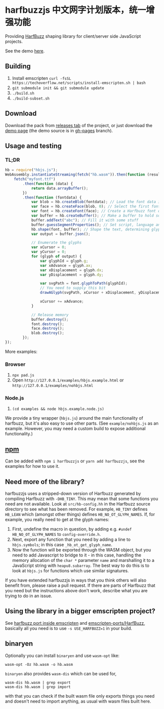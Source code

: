 # harfbuzzjs 中文网字计划版本，统一增强功能

Providing [HarfBuzz](https://github.com/harfbuzz/harfbuzz) shaping
library for client/server side JavaScript projects.

See the demo [here](https://harfbuzz.github.io/harfbuzzjs/).

## Building

1. Install emscripten `curl -fsSL https://techoverflow.net/scripts/install-emscripten.sh | bash`
2. `git submodule init && git submodule update`
3. `./build.sh`
4. `./build-subset.sh`

## Download

Download the pack from [releases tab](https://github.com/harfbuzz/harfbuzzjs/releases)
of the project, or just download the [demo page](https://harfbuzz.github.io/harfbuzzjs/) (the
demo source is in [gh-pages](https://github.com/harfbuzz/harfbuzzjs/tree/gh-pages) branch).

## Usage and testing

### TL;DR

```javascript
hb = require("hbjs.js");
WebAssembly.instantiateStreaming(fetch("hb.wasm")).then(function (result) {
    fetch("myfont.ttf")
        .then(function (data) {
            return data.arrayBuffer();
        })
        .then(function (fontdata) {
            var blob = hb.createBlob(fontdata); // Load the font data into something Harfbuzz can use
            var face = hb.createFace(blob, 0); // Select the first font in the file (there's normally only one!)
            var font = hb.createFont(face); // Create a Harfbuzz font object from the face
            var buffer = hb.createBuffer(); // Make a buffer to hold some text
            buffer.addText("abc"); // Fill it with some stuff
            buffer.guessSegmentProperties(); // Set script, language and direction
            hb.shape(font, buffer); // Shape the text, determining glyph IDs and positions
            var output = buffer.json();

            // Enumerate the glyphs
            var xCursor = 0;
            var yCursor = 0;
            for (glyph of output) {
                var glyphId = glyph.g;
                var xAdvance = glyph.ax;
                var xDisplacement = glyph.dx;
                var yDisplacement = glyph.dy;

                var svgPath = font.glyphToPath(glyphId);
                // You need to supply this bit
                drawAGlyph(svgPath, xCursor + xDisplacement, yDisplacement);

                xCursor += xAdvance;
            }

            // Release memory
            buffer.destroy();
            font.destroy();
            face.destroy();
            blob.destroy();
        });
});
```

More examples:

### Browser

1. `npx pad.js`
2. Open `http://127.0.0.1/examples/hbjs.example.html` or `http://127.0.0.1/examples/nohbjs.html`

### Node.js

1. `(cd examples && node hbjs.example.node.js)`

We provide a tiny wrapper (`hbjs.js`) around the main functionality of harfbuzz, but it's also easy to use other parts. (See `example/nohbjs.js` as an example. However, you may need a custom build to expose additional functionality.)

## [npm](https://www.npmjs.com/package/harfbuzzjs)

Can be added with `npm i harfbuzzjs` or `yarn add harfbuzzjs`, see the examples for
how to use it.

## Need more of the library?

harfbuzzjs uses a stripped-down version of Harfbuzz generated by compiling Harfbuzz with `-DHB_TINY`. This may mean that some functions you need are not available. Look at `src/hb-config.hh` in the Harfbuzz source directory to see what has been removed. For example, `HB_TINY` defines `HB_LEAN` which (amongst other things) defines `HB_NO_OT_GLYPH_NAMES`. If, for example, you really need to get at the glyph names:

1. First, undefine the macro in question, by adding e.g. `#undef HB_NO_OT_GLYPH_NAMES` to `config-override.h`.
2. Next, export any function that you need by adding a line to `hbjs.symbols`; in this case `_hb_ot_get_glyph_name`.
3. Now the function will be exported through the WASM object, but you need to add Javascript to bridge to it - in this case, handling the memory allocation of the `char *` parameter `name` and marshalling it to a JavaScript string with `heapu8.subarray`. The best way to do this is to look at `hbjs.js` for functions which use similar signatures.

If you have extended harfbuzzjs in ways that you think others will also benefit from, please raise a pull request. If there are parts of Harfbuzz that you need but the instructions above don't work, describe what you are trying to do in an issue.

## Using the library in a bigger emscripten project?

See [harfbuzz port inside emscripten](https://github.com/emscripten-core/emscripten/blob/master/tools/ports/harfbuzz.py)
and [emscripten-ports/HarfBuzz](https://github.com/emscripten-ports/HarfBuzz), basically all you need is to use
`-s USE_HARFBUZZ=1` in your build.

## binaryen

Optionally you can install `binaryen` and use `wasm-opt` like:

```
wasm-opt -Oz hb.wasm -o hb.wasm
```

`binaryen` also provides `wasm-dis` which can be used for,

```
wasm-dis hb.wasm | grep export
wasm-dis hb.wasm | grep import
```

with that you can check if the built wasm file only exports things you need and
doesn't need to import anything, as usual with wasm files built here.
